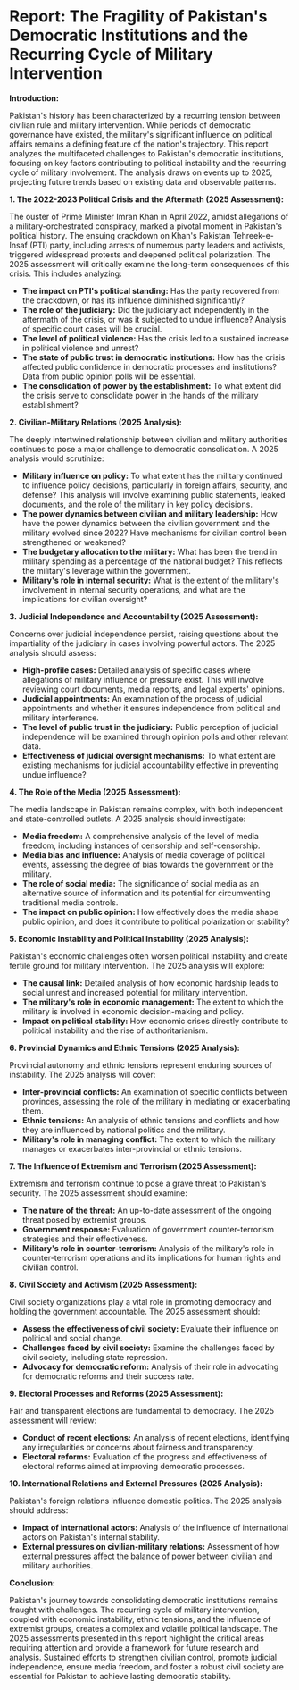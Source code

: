 # Report: The Fragility of Pakistan's Democratic Institutions and the Recurring Cycle of Military Intervention

**Introduction:**

Pakistan's history has been characterized by a recurring tension between civilian rule and military intervention.  While periods of democratic governance have existed, the military's significant influence on political affairs remains a defining feature of the nation's trajectory. This report analyzes the multifaceted challenges to Pakistan's democratic institutions, focusing on key factors contributing to political instability and the recurring cycle of military involvement.  The analysis draws on events up to 2025, projecting future trends based on existing data and observable patterns.

**1. The 2022-2023 Political Crisis and the Aftermath (2025 Assessment):**

The ouster of Prime Minister Imran Khan in April 2022, amidst allegations of a military-orchestrated conspiracy, marked a pivotal moment in Pakistan's political history.  The ensuing crackdown on Khan's Pakistan Tehreek-e-Insaf (PTI) party, including arrests of numerous party leaders and activists, triggered widespread protests and deepened political polarization.  The 2025 assessment will critically examine the long-term consequences of this crisis.  This includes analyzing:

* **The impact on PTI's political standing:**  Has the party recovered from the crackdown, or has its influence diminished significantly?
* **The role of the judiciary:**  Did the judiciary act independently in the aftermath of the crisis, or was it subjected to undue influence?  Analysis of specific court cases will be crucial.
* **The level of political violence:**  Has the crisis led to a sustained increase in political violence and unrest?
* **The state of public trust in democratic institutions:** How has the crisis affected public confidence in democratic processes and institutions?  Data from public opinion polls will be essential.
* **The consolidation of power by the establishment:** To what extent did the crisis serve to consolidate power in the hands of the military establishment?

**2. Civilian-Military Relations (2025 Analysis):**

The deeply intertwined relationship between civilian and military authorities continues to pose a major challenge to democratic consolidation.  A 2025 analysis would scrutinize:

* **Military influence on policy:**  To what extent has the military continued to influence policy decisions, particularly in foreign affairs, security, and defense? This analysis will involve examining public statements, leaked documents, and the role of the military in key policy decisions.
* **The power dynamics between civilian and military leadership:** How have the power dynamics between the civilian government and the military evolved since 2022?  Have mechanisms for civilian control been strengthened or weakened?
* **The budgetary allocation to the military:** What has been the trend in military spending as a percentage of the national budget?  This reflects the military's leverage within the government.
* **Military's role in internal security:** What is the extent of the military's involvement in internal security operations, and what are the implications for civilian oversight?

**3. Judicial Independence and Accountability (2025 Assessment):**

Concerns over judicial independence persist, raising questions about the impartiality of the judiciary in cases involving powerful actors. The 2025 analysis should assess:

* **High-profile cases:**  Detailed analysis of specific cases where allegations of military influence or pressure exist.  This will involve reviewing court documents, media reports, and legal experts' opinions.
* **Judicial appointments:**  An examination of the process of judicial appointments and whether it ensures independence from political and military interference.
* **The level of public trust in the judiciary:** Public perception of judicial independence will be examined through opinion polls and other relevant data.
* **Effectiveness of judicial oversight mechanisms:** To what extent are existing mechanisms for judicial accountability effective in preventing undue influence?

**4. The Role of the Media (2025 Assessment):**

The media landscape in Pakistan remains complex, with both independent and state-controlled outlets.  A 2025 analysis should investigate:

* **Media freedom:**  A comprehensive analysis of the level of media freedom, including instances of censorship and self-censorship.
* **Media bias and influence:**  Analysis of media coverage of political events, assessing the degree of bias towards the government or the military.
* **The role of social media:**  The significance of social media as an alternative source of information and its potential for circumventing traditional media controls.
* **The impact on public opinion:** How effectively does the media shape public opinion, and does it contribute to political polarization or stability?

**5. Economic Instability and Political Instability (2025 Analysis):**

Pakistan's economic challenges often worsen political instability and create fertile ground for military intervention. The 2025 analysis will explore:

* **The causal link:**  Detailed analysis of how economic hardship leads to social unrest and increased potential for military intervention.
* **The military's role in economic management:**  The extent to which the military is involved in economic decision-making and policy.
* **Impact on political stability:** How economic crises directly contribute to political instability and the rise of authoritarianism.

**6. Provincial Dynamics and Ethnic Tensions (2025 Analysis):**

Provincial autonomy and ethnic tensions represent enduring sources of instability. The 2025 analysis will cover:

* **Inter-provincial conflicts:**  An examination of specific conflicts between provinces, assessing the role of the military in mediating or exacerbating them.
* **Ethnic tensions:**  An analysis of ethnic tensions and conflicts and how they are influenced by national politics and the military.
* **Military's role in managing conflict:**  The extent to which the military manages or exacerbates inter-provincial or ethnic tensions.

**7. The Influence of Extremism and Terrorism (2025 Assessment):**

Extremism and terrorism continue to pose a grave threat to Pakistan's security. The 2025 assessment should examine:

* **The nature of the threat:** An up-to-date assessment of the ongoing threat posed by extremist groups.
* **Government response:**  Evaluation of government counter-terrorism strategies and their effectiveness.
* **Military's role in counter-terrorism:**  Analysis of the military's role in counter-terrorism operations and its implications for human rights and civilian control.

**8. Civil Society and Activism (2025 Assessment):**

Civil society organizations play a vital role in promoting democracy and holding the government accountable.  The 2025 assessment should:

* **Assess the effectiveness of civil society:**  Evaluate their influence on political and social change.
* **Challenges faced by civil society:**  Examine the challenges faced by civil society, including state repression.
* **Advocacy for democratic reform:**  Analysis of their role in advocating for democratic reforms and their success rate.


**9. Electoral Processes and Reforms (2025 Assessment):**

Fair and transparent elections are fundamental to democracy.  The 2025 assessment will review:

* **Conduct of recent elections:**  An analysis of recent elections, identifying any irregularities or concerns about fairness and transparency.
* **Electoral reforms:**  Evaluation of the progress and effectiveness of electoral reforms aimed at improving democratic processes.

**10. International Relations and External Pressures (2025 Analysis):**

Pakistan's foreign relations influence domestic politics.  The 2025 analysis should address:

* **Impact of international actors:**  Analysis of the influence of international actors on Pakistan's internal stability.
* **External pressures on civilian-military relations:**  Assessment of how external pressures affect the balance of power between civilian and military authorities.


**Conclusion:**

Pakistan's journey towards consolidating democratic institutions remains fraught with challenges. The recurring cycle of military intervention, coupled with economic instability, ethnic tensions, and the influence of extremist groups, creates a complex and volatile political landscape.  The 2025 assessments presented in this report highlight the critical areas requiring attention and provide a framework for future research and analysis.  Sustained efforts to strengthen civilian control, promote judicial independence, ensure media freedom, and foster a robust civil society are essential for Pakistan to achieve lasting democratic stability.